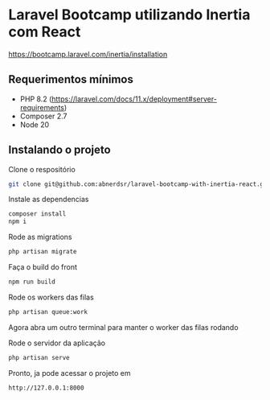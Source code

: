 # Laravel Bootcamp utilizando Inertia com React

https://bootcamp.laravel.com/inertia/installation

## Requerimentos mínimos

- PHP 8.2 (https://laravel.com/docs/11.x/deployment#server-requirements)
- Composer 2.7
- Node 20

## Instalando o projeto

Clone o respositório
```sh
git clone git@github.com:abnerdsr/laravel-bootcamp-with-inertia-react.git
```

Instale as dependencias
```sh
composer install
npm i
```

Rode as migrations
```sh
php artisan migrate
```

Faça o build do front
```sh
npm run build
```

Rode os workers das filas
```sh
php artisan queue:work
```

Agora abra um outro terminal para manter o worker das filas rodando

Rode o servidor da aplicação
```sh
php artisan serve
```

Pronto, ja pode acessar o projeto em
```text
http://127.0.0.1:8000
```